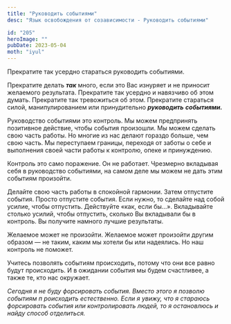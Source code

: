 ```yaml
---
title: "Руководить событиями"
desc: "Язык освобождения от созависимости - Руководить событиями"

id: "205"
heroImage: ""
pubDate: 2023-05-04
moth: "iyul"
---
```


Прекратите так усердно стараться руководить событиями.

Прекратите делать **_так_** много, если это Вас изнуряет и не приносит
желаемого результата. Прекратите так усердно и навязчиво об этом думать.
Прекратите так тревожиться об этом. Прекратите стараться силой,
манипулированием или принудительно **_руководить_** **_событиями._**

Руководство событиями это контроль. Мы можем предпринять позитивное действие,
чтобы события произошли. Мы можем сделать свою часть работы. Но многие из нас
делают гораздо больше, чем свою часть. Мы переступаем границы, переходя от
заботы о себе и выполнения своей части работы к контролю, опеке и принуждению.

Контроль это само поражение. Он не работает. Чрезмерно вкладывая себя в
руководство событиями, на самом деле мы можем не дать этим событиям произойти.

Делайте свою часть работы в спокойной гармонии. Затем отпустите события.
Просто отпустите события. Если нужно, то сделайте над собой усилие, чтобы
отпустить. Действуйте «как, если бы…». Вкладывайте столько усилий, чтобы
отпустить, сколько Вы вкладывали бы в контроль. Вы получите намного лучшие
результаты.

Желаемое может не произойти. Желаемое может произойти другим образом — не
таким, каким мы хотели бы или надеялись. Но наш контроль не поможет.

Учитесь позволять событиям происходить, потому что они все равно будут
происходить. И в ожидании события мы будем счастливее, а также те, кто нас
окружает.

_Сегодня_ _я_ _не_ _буду_ _форсировать_ _события._ _Вместо_ _этого_ _я_
_позволю_ _событиям_ _п_ _роисходить_ _естественно._ _Если_ _я_ _увижу,_ _что_
_я_ _стараюсь_ _форсировать_ _события_ _или_ _контролировать_ _людей,_ _то_
_я_ _остановлюсь_ _и_ _найду_ _способ_ _отделиться._
